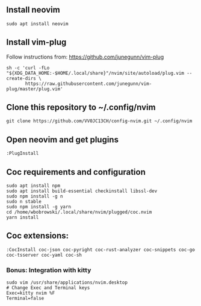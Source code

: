 ## Install neovim

```
sudo apt install neovim
```

## Install vim-plug

Follow instructions from: https://github.com/junegunn/vim-plug

```
sh -c 'curl -fLo "${XDG_DATA_HOME:-$HOME/.local/share}"/nvim/site/autoload/plug.vim --create-dirs \
       https://raw.githubusercontent.com/junegunn/vim-plug/master/plug.vim'
```

## Clone this repository to ~/.config/nvim

```
git clone https://github.com/VV0JC13CH/config-nvim.git ~/.config/nvim
```

## Open neovim and get plugins

```
:PlugInstall
```

## Coc requirements and configuration

```
sudo apt install npm
sudo apt install build-essential checkinstall libssl-dev
sudo npm install -g n
sudo n stable
sudo npm install -g yarn
cd /home/wbobrowski/.local/share/nvim/plugged/coc.nvim
yarn install
```

## Coc extensions:

```
:CocInstall coc-json coc-pyright coc-rust-analyzer coc-snippets coc-go coc-tsserver coc-yaml coc-sh
```

### Bonus: Integration with kitty

```
sudo vim /usr/share/applications/nvim.desktop
# Change Exec and Terminal keys
Exec=kitty nvim %F
Terminal=false
```
